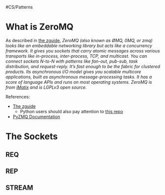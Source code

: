 #CS/Patterns 

# What is ZeroMQ

As described in [the zguide][zguide], *ZeroMQ (also known as ØMQ, 0MQ, or zmq) looks like an embeddable networking library but acts like a concurrency framework. It gives you sockets that carry atomic messages across various transports like in-process, inter-process, TCP, and multicast. You can connect sockets N-to-N with patterns like fan-out, pub-sub, task distribution, and request-reply. It’s fast enough to be the fabric for clustered products. Its asynchronous I/O model gives you scalable multicore applications, built as asynchronous message-processing tasks. It has a score of language APIs and runs on most operating systems. ZeroMQ is from [iMatix](http://www.imatix.com/) and is LGPLv3 open source.*

References: 
* [The zguide][zguide]
    * Python users should also pay attention to [this repo](https://github.com/booksbyus/zguide/blob/master/examples/Python)
* [PyZMQ Documentation][pyzmq ]

# The Sockets
## REQ
## REP
## STREAM



[zguide]: https://zguide.zeromq.org/
[pyzmq]: https://pyzmq.readthedocs.io/en/latest/


